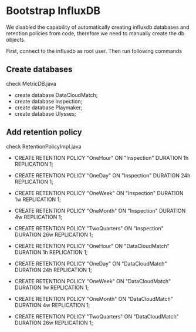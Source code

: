 # Bootstrap InfluxDB

We disabled the capability of automatically creating 
influxdb databases and retention policies from code, 
therefore we need to manually create the db objects.

First, connect to the influxdb as root user.
Then run following commands

## Create databases

check MetricDB.java

- create database DataCloudMatch;
- create database Inspection;
- create database Playmaker;
- create database Ulysses;

## Add retention policy

check RetentionPolicyImpl.java

- CREATE RETENTION POLICY "OneHour" ON "Inspection" DURATION 1h REPLICATION 1;
- CREATE RETENTION POLICY "OneDay" ON "Inspection" DURATION 24h REPLICATION 1;
- CREATE RETENTION POLICY "OneWeek" ON "Inspection" DURATION 1w REPLICATION 1;
- CREATE RETENTION POLICY "OneMonth" ON "Inspection" DURATION 4w REPLICATION 1;
- CREATE RETENTION POLICY "TwoQuarters" ON "Inspection" DURATION 26w REPLICATION 1;

- CREATE RETENTION POLICY "OneHour" ON "DataCloudMatch" DURATION 1h REPLICATION 1;
- CREATE RETENTION POLICY "OneDay" ON "DataCloudMatch" DURATION 24h REPLICATION 1;
- CREATE RETENTION POLICY "OneWeek" ON "DataCloudMatch" DURATION 1w REPLICATION 1;
- CREATE RETENTION POLICY "OneMonth" ON "DataCloudMatch" DURATION 4w REPLICATION 1;
- CREATE RETENTION POLICY "TwoQuarters" ON "DataCloudMatch" DURATION 26w REPLICATION 1;


